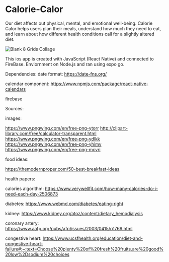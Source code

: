 # Calorie-Calor

Our diet affects out physical, mental, and emotional well-being.
Calorie Calor helps users plan their meals, understand how much they need to eat, and learn about how different health conditions call for a slightly altered diet. 

![Blank 8 Grids Collage](https://user-images.githubusercontent.com/108591793/213902608-9667ee70-0b37-4f4a-9e91-fd75ae8d4958.png)

This ios app is created with JavaScript (React Native) and connected to FireBase. Enviornment on Node.js and ran using expo go.

Dependencies:
date format: https://date-fns.org/

calendar component: https://www.npmjs.com/package/react-native-calendars

firebase 

Sources: 

  images: 
  
  https://www.pngwing.com/en/free-png-ytorr
  http://clipart-library.com/free/calculator-transparent.html
  https://www.pngwing.com/en/free-png-ydlkk
  https://www.pngwing.com/en/free-png-yhimv
  https://www.pngwing.com/en/free-png-mcvri
  
  food ideas:
  
  https://themodernproper.com/50-best-breakfast-ideas
  
  health papers:
  
  calories algorithm: 
  https://www.verywellfit.com/how-many-calories-do-i-need-each-day-2506873
  
  diabetes: 
  https://www.webmd.com/diabetes/eating-right
  
  kidney: 
  https://www.kidney.org/atoz/content/dietary_hemodialysis
  
  coronary artery: 
  https://www.aafp.org/pubs/afp/issues/2003/0415/p1769.html
  
  congestive heart: 
  https://www.ucsfhealth.org/education/diet-and-congestive-heart-failure#:~:text=Choose%20plenty%20of%20fresh%20fruits,are%20good%20low%2Dsodium%20choices

